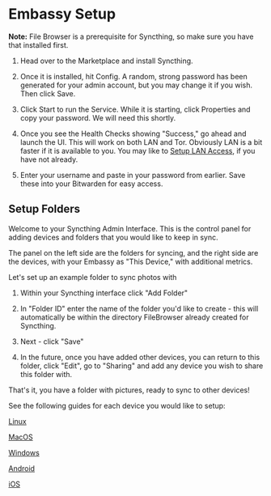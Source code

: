 # Embassy Setup

**Note:** File Browser is a prerequisite for Syncthing, so make sure you have that installed first.

1. Head over to the Marketplace and install Syncthing.

2. Once it is installed, hit Config.  A random, strong password has been generated for your admin account, but you may change it if you wish.  Then click Save.

3. Click Start to run the Service.  While it is starting, click Properties and copy your password.  We will need this shortly.

4. Once you see the Health Checks showing "Success," go ahead and launch the UI.  This will work on both LAN and Tor.  Obviously LAN is a bit faster if it is available to you.  You may like to [Setup LAN Access](https://start9.com/latest/user-manual/connecting/connecting-lan), if you have not already.

5. Enter your username and paste in your password from earlier.  Save these into your Bitwarden for easy access.

## Setup Folders

Welcome to your Syncthing Admin Interface.  This is the control panel for adding devices and folders that you would like to keep in sync.

The panel on the left side are the folders for syncing, and the right side are the devices, with your Embassy as "This Device," with additional metrics.

Let's set up an example folder to sync photos with

1. Within your Syncthing interface click "Add Folder"

2. In "Folder ID" enter the name of the folder you'd like to create - this will automatically be within the directory FileBrowser already created for Syncthing.

3. Next - click "Save"

4. In the future, once you have added other devices, you can return to this folder, click "Edit", go to "Sharing" and add any device you wish to share this folder with.

That's it, you have a folder with pictures, ready to sync to other devices!

See the following guides for each device you would like to setup:

[Linux](./linux.md)

[MacOS](./macos.md)

[Windows](./windows.md)

[Android](./android.md)

[iOS](./ios.md)
